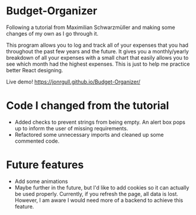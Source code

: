# Budget-Organizer

Following a tutorial from Maximilian Schwarzmüller and making some changes of my own as I go through it.

This program allows you to log and track all of your expenses that you had throughout the past few years and the future. It gives you a monthly/yearly breakdown of all your expenses with a small chart that easily allows you to see which month had the highest expenses. This is just to help me practice better React designing.

Live demo! https://jonrgull.github.io/Budget-Organizer/

# Code I changed from the tutorial

- Added checks to prevent strings from being empty. An alert box pops up to inform the user of missing requirements.
- Refactored some unnecessary imports and cleaned up some commented code.

# Future features

- Add some animations
- Maybe further in the future, but I'd like to add cookies so it can actually be used properly. Currently, if you refresh the page, all data is lost. However, I am aware I would need more of a backend to achieve this feature.
